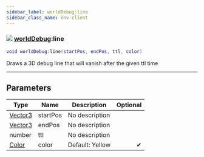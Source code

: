 ```yaml
---
sidebar_label: worldDebug:line
sidebar_class_name: env-client
---
```


### ![](/img/wiki/client.png) [worldDebug](../worlddebug/README.md):line

```lua
void worldDebug:line(startPos, endPos, ttl, color)
```

Draws a 3D debug line that will vanish after the given ttl time<br/>

-----------------
## Parameters

| Type   | Name | Description | Optional |
| ------ | ---- | ----------- | -------: |
| [Vector3](../vector3/README.md) | startPos | No description |   |
| [Vector3](../vector3/README.md) | endPos | No description |   |
| number | ttl | No description |   |
| [Color](../color/README.md) | color | Default: Yellow | ✔ |
